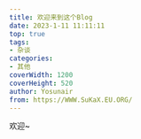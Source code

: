 ```yaml
---
title: 欢迎来到这个Blog
date: 2023-1-11 11:11:11
top: true
tags:
- 杂谈
categories:
- 其他
coverWidth: 1200
coverHeight: 520
author: Yosunair
from: https://WWW.SuKaX.EU.ORG/
---
```



欢迎~   